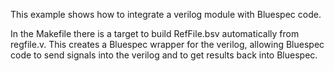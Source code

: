 This example shows how to integrate a verilog module
with Bluespec code.

In the Makefile there is a target to build RefFile.bsv automatically
from regfile.v.  This creates a Bluespec wrapper for the verilog,
allowing Bluespec code to send signals into the verilog and to get
results back into Bluespec.

